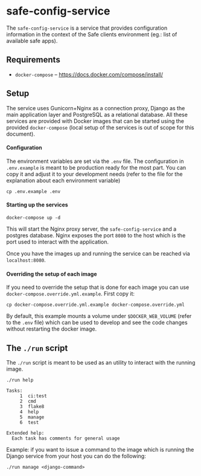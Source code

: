 # safe-config-service

The `safe-config-service` is a service that provides configuration information in the context of the Safe clients environment (eg.: list of available safe apps).

## Requirements

- `docker-compose` – https://docs.docker.com/compose/install/

## Setup

The service uses Gunicorn+Nginx as a connection proxy, Django as the main application layer and PostgreSQL as a relational database. All these services are provided with Docker images that can be started using the provided `docker-compose` (local setup of the services is out of scope for this document).


#### Configuration

The environment variables are set via the `.env` file. The configuration in `.env.example` is meant to be production ready for the most part. You can copy it and adjust it to your development needs (refer to the file for the explanation about each environment variable)

```
cp .env.example .env
```

#### Starting up the services

```
docker-compose up -d
```

This will start the Nginx proxy server, the `safe-config-service` and a postgres database. Nginx exposes the port `8080` to the host which is the port used to interact with the application.

Once you have the images up and running the service can be reached via `localhost:8080`.

#### Overriding the setup of each image

If you need to override the setup that is done for each image you can use `docker-compose.override.yml.example`. First copy it:

```
cp docker-compose.override.yml.example docker-compose.override.yml
```

By default, this example mounts a volume under `$DOCKER_WEB_VOLUME` (refer to the `.env` file) which can be used to develop and see the code changes without restarting the docker image.

## The `./run` script

The `./run` script is meant to be used as an utility to interact with the running image.

```
./run help

Tasks:
     1	ci:test
     2	cmd
     3	flake8
     4	help
     5	manage
     6	test

Extended help:
  Each task has comments for general usage
```

Example: if you want to issue a command to the image which is running the Django service from your host you can do the following:

```
./run manage <django-command>
```
